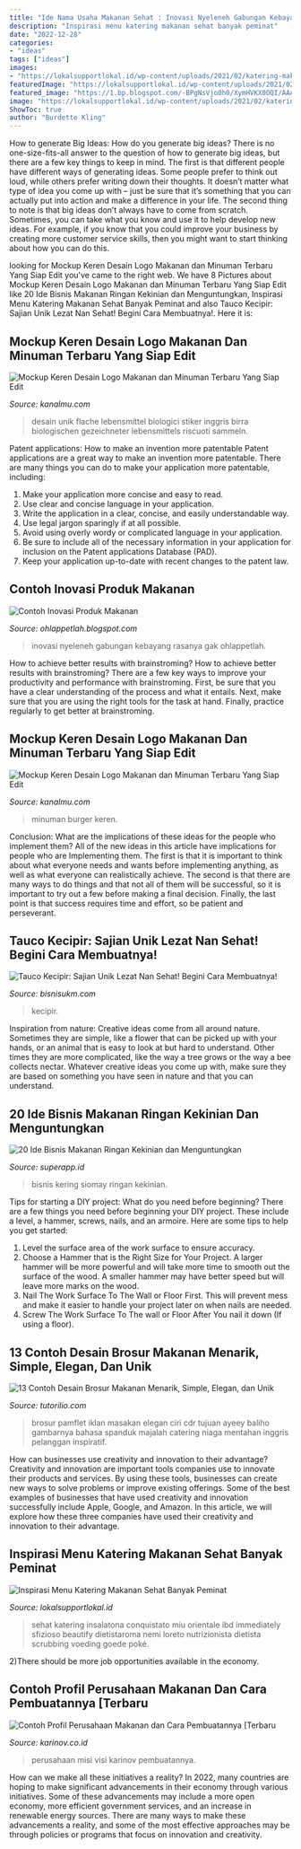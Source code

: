 ```yaml
---
title: "Ide Nama Usaha Makanan Sehat : Inovasi Nyeleneh Gabungan Kebayang Rasanya Gak Ohlappetlah"
description: "Inspirasi menu katering makanan sehat banyak peminat"
date: "2022-12-28"
categories:
- "ideas"
tags: ["ideas"]
images:
- "https://lokalsupportlokal.id/wp-content/uploads/2021/02/katering-makanan-sehat.jpg"
featuredImage: "https://lokalsupportlokal.id/wp-content/uploads/2021/02/katering-makanan-sehat.jpg"
featured_image: "https://1.bp.blogspot.com/-BPgNsVjo0h0/XymHVKX0OQI/AAAAAAAAIsE/jGhmzWsN48M7JrMVI7OZ14mI8PL_gGAPgCLcBGAsYHQ/d/7.%2BDesain%2Blogo%2Borganic%2Bfood%2Bkeren.jpg"
image: "https://lokalsupportlokal.id/wp-content/uploads/2021/02/katering-makanan-sehat.jpg"
ShowToc: true
author: "Burdette Kling"
---
```



How to generate Big Ideas: How do you generate big ideas?
There is no one-size-fits-all answer to the question of how to generate big ideas, but there are a few key things to keep in mind. The first is that different people have different ways of generating ideas. Some people prefer to think out loud, while others prefer writing down their thoughts. It doesn’t matter what type of idea you come up with – just be sure that it’s something that you can actually put into action and make a difference in your life. 
The second thing to note is that big ideas don’t always have to come from scratch. Sometimes, you can take what you know and use it to help develop new ideas. For example, if you know that you could improve your business by creating more customer service skills, then you might want to start thinking about how you can do this.

	

		
looking for Mockup Keren Desain Logo Makanan dan Minuman Terbaru Yang Siap Edit you've came to the right web. We have 8 Pictures about Mockup Keren Desain Logo Makanan dan Minuman Terbaru Yang Siap Edit like 20 Ide Bisnis Makanan Ringan Kekinian dan Menguntungkan, Inspirasi Menu Katering Makanan Sehat Banyak Peminat and also Tauco Kecipir: Sajian Unik Lezat Nan Sehat! Begini Cara Membuatnya!. Here it is:
		
    
## Mockup Keren Desain Logo Makanan Dan Minuman Terbaru Yang Siap Edit

<img loading=lazy src="https://1.bp.blogspot.com/-BPgNsVjo0h0/XymHVKX0OQI/AAAAAAAAIsE/jGhmzWsN48M7JrMVI7OZ14mI8PL_gGAPgCLcBGAsYHQ/d/7.%2BDesain%2Blogo%2Borganic%2Bfood%2Bkeren.jpg" onerror="this.onerror=null;this.src='https://tse1.mm.bing.net/th?id=OIP.ocyNv2tmXsyew6r97ozWagHaHa&amp;pid=15.1';" alt="Mockup Keren Desain Logo Makanan dan Minuman Terbaru Yang Siap Edit">

_Source: kanalmu.com_

>desain unik flache lebensmittel biologici stiker inggris birra biologischen gezeichneter lebensmittels riscuoti sammeln. 

	

Patent applications: How to make an invention more patentable
Patent applications are a great way to make an invention more patentable. There are many things you can do to make your application more patentable, including: 
1. Make your application more concise and easy to read.
2. Use clear and concise language in your application. 
3. Write the application in a clear, concise, and easily understandable way. 
4. Use legal jargon sparingly if at all possible. 
5. Avoid using overly wordy or complicated language in your application. 
6. Be sure to include all of the necessary information in your application for inclusion on the Patent applications Database (PAD). 
7. Keep your application up-to-date with recent changes to the patent law.

    
## Contoh Inovasi Produk Makanan

<img loading=lazy src="https://lh6.googleusercontent.com/proxy/ydATSwnYU2k7SzOVkkbmu4Yll5sgOWRaXpuU2dYf2FQtfKGU5ToJdpzxMV4MOXhfgXPK0LDz4GZTWf9ZJE_oD0eKWimqG5JViHw2Us4vLBqVSFiZ6MfD26na6PzrUhgnJoE2pv7EDjsmwUAxs9K_sBBrSj6fh9bkbA=w1200-h630-p-k-no-nu" onerror="this.onerror=null;this.src='https://tse2.mm.bing.net/th?id=OIP.5WGIah7d4aQIUO0242cIjgHaG3&amp;pid=15.1';" alt="Contoh Inovasi Produk Makanan">

_Source: ohlappetlah.blogspot.com_

>inovasi nyeleneh gabungan kebayang rasanya gak ohlappetlah. 

	

How to achieve better results with brainstroming?
How to achieve better results with brainstroming? There are a few key ways to improve your productivity and performance with brainstroming. First, be sure that you have a clear understanding of the process and what it entails. Next, make sure that you are using the right tools for the task at hand. Finally, practice regularly to get better at brainstroming.

    
## Mockup Keren Desain Logo Makanan Dan Minuman Terbaru Yang Siap Edit

<img loading=lazy src="https://1.bp.blogspot.com/-gAWovdkojkA/XymHbr8Gu5I/AAAAAAAAIsI/bsw1KjHkv60OjI3SsrDa00BjeebWYJMNQCLcBGAsYHQ/d/8.%2BDesain%2Blogo%2Bmakanan%2Bburger.jpg" onerror="this.onerror=null;this.src='https://tse4.mm.bing.net/th?id=OIP.13NOny1BQ6v-QDAh1QV8-AHaHa&amp;pid=15.1';" alt="Mockup Keren Desain Logo Makanan dan Minuman Terbaru Yang Siap Edit">

_Source: kanalmu.com_

>minuman burger keren. 

	

Conclusion: What are the implications of these ideas for the people who implement them?
All of the new ideas in this article have implications for people who are Implementing them. The first is that it is important to think about what everyone needs and wants before implementing anything, as well as what everyone can realistically achieve. The second is that there are many ways to do things and that not all of them will be successful, so it is important to try out a few before making a final decision. Finally, the last point is that success requires time and effort, so be patient and perseverant.

    
## Tauco Kecipir: Sajian Unik Lezat Nan Sehat! Begini Cara Membuatnya!

<img loading=lazy src="https://bisnisukm.com/uploads/2018/07/cover-foto.jpg" onerror="this.onerror=null;this.src='https://tse4.mm.bing.net/th?id=OIP.BDhkNO65UDmLRDgQzzrbSwHaEc&amp;pid=15.1';" alt="Tauco Kecipir: Sajian Unik Lezat Nan Sehat! Begini Cara Membuatnya!">

_Source: bisnisukm.com_

>kecipir. 

	

Inspiration from nature:
Creative ideas come from all around nature. Sometimes they are simple, like a flower that can be picked up with your hands, or an animal that is easy to look at but hard to understand. Other times they are more complicated, like the way a tree grows or the way a bee collects nectar. Whatever creative ideas you come up with, make sure they are based on something you have seen in nature and that you can understand.

    
## 20 Ide Bisnis Makanan Ringan Kekinian Dan Menguntungkan

<img loading=lazy src="https://superapp.id/blog/wp-content/uploads/2020/10/4-16-1000x690.jpg" onerror="this.onerror=null;this.src='https://tse4.mm.bing.net/th?id=OIP.oROcShelNWF2VM24EnWV7AHaFH&amp;pid=15.1';" alt="20 Ide Bisnis Makanan Ringan Kekinian dan Menguntungkan">

_Source: superapp.id_

>bisnis kering siomay ringan kekinian. 

	

Tips for starting a DIY project: What do you need before beginning?
There are a few things you need before beginning your DIY project. These include a level, a hammer, screws, nails, and an armoire. Here are some tips to help you get started:
1. Level the surface area of the work surface to ensure accuracy.
2. Choose a Hammer that is the Right Size for Your Project. A larger hammer will be more powerful and will take more time to smooth out the surface of the wood. A smaller hammer may have better speed but will leave more marks on the wood.
3. Nail The Work Surface To The Wall or Floor First. This will prevent mess and make it easier to handle your project later on when nails are needed.
4. Screw The Work Surface To The wall or Floor After You nail it down (If using a floor).

    
## 13 Contoh Desain Brosur Makanan Menarik, Simple, Elegan, Dan Unik

<img loading=lazy src="https://1.bp.blogspot.com/-zGAS5Jo1aFU/VHvrpXlU-EI/AAAAAAAAGMA/MMrOmQsePiU/s1600/Contoh+Desain+Brosur+Makanan+Menarik,+Simple,+Elegan,+dan+Unik+1.png" onerror="this.onerror=null;this.src='https://tse2.mm.bing.net/th?id=OIP.ozXZ2keEGxFwRs3pdgGwRQAAAA&amp;pid=15.1';" alt="13 Contoh Desain Brosur Makanan Menarik, Simple, Elegan, dan Unik">

_Source: tutorilio.com_

>brosur pamflet iklan masakan elegan ciri cdr tujuan ayeey baliho gambarnya bahasa spanduk majalah catering niaga mentahan inggris pelanggan inspiratif. 

	

How can businesses use creativity and innovation to their advantage?
Creativity and innovation are important tools companies use to innovate their products and services. By using these tools, businesses can create new ways to solve problems or improve existing offerings. Some of the best examples of businesses that have used creativity and innovation successfully include Apple, Google, and Amazon. In this article, we will explore how these three companies have used their creativity and innovation to their advantage.

    
## Inspirasi Menu Katering Makanan Sehat Banyak Peminat

<img loading=lazy src="https://lokalsupportlokal.id/wp-content/uploads/2021/02/katering-makanan-sehat.jpg" onerror="this.onerror=null;this.src='https://tse2.mm.bing.net/th?id=OIP.cPrY4GC0fMh6lfn8hL7ZRgHaFX&amp;pid=15.1';" alt="Inspirasi Menu Katering Makanan Sehat Banyak Peminat">

_Source: lokalsupportlokal.id_

>sehat katering insalatona conquistato miu orientale ibd immediately sfizioso beautify dietistaroma nemi loreto nutrizionista dietista scrubbing voeding goede poké. 

	

2)There should be more job opportunities available in the economy. 

    
## Contoh Profil Perusahaan Makanan Dan Cara Pembuatannya [Terbaru

<img loading=lazy src="https://i0.wp.com/karinov.co.id/wp-content/uploads/2020/07/visi-misi-catering.jpg" onerror="this.onerror=null;this.src='https://tse2.mm.bing.net/th?id=OIP.tx-bh7AKOfhNC5X5FK2coAHaEK&amp;pid=15.1';" alt="Contoh Profil Perusahaan Makanan dan Cara Pembuatannya [Terbaru">

_Source: karinov.co.id_

>perusahaan misi visi karinov pembuatannya. 

	

How can we make all these initiatives a reality?
In 2022, many countries are hoping to make significant advancements in their economy through various initiatives. Some of these advancements may include a more open economy, more efficient government services, and an increase in renewable energy sources. There are many ways to make these advancements a reality, and some of the most effective approaches may be through policies or programs that focus on innovation and creativity.


